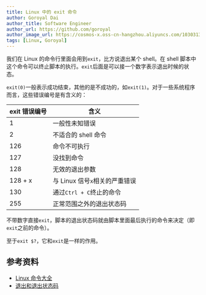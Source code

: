 ```yaml
---
title: Linux 中的 exit 命令
author: Goroyal Dai
author_title: Software Engineer
author_url: https://github.com/goroyal
author_image_url: https://cosmos-x.oss-cn-hangzhou.aliyuncs.com/10303133.jpeg
tags: [Linux, Goroyal]
---
```


我们在 Linux 的命令行里面会用到`exit`，比方说退出某个 shell。在 shell 脚本中这个命令可以终止脚本的执行。`exit`后面是可以接一个数字表示退出时候的状态。

<!--truncate-->

`exit(0)`一般表示成功结束，其他的是不成功的，如`exit(1)`。对于一些系统程序而言，这些错误编号是有含义的：

| exit 错误编号 | 含义                           |
| ------------- | ------------------------------ |
| 1             | 一般性未知错误                 |
| 2             | 不适合的 shell 命令            |
| 126           | 命令不可执行                   |
| 127           | 没找到命令                     |
| 128           | 无效的退出参数                 |
| 128 + x       | 与 Linux 信号`x`相关的严重错误 |
| 130           | 通过`Ctrl + C`终止的命令       |
| 255           | 正常范围之外的退出状态码       |

不带数字直接`exit`，脚本的退出状态码就由脚本里面最后执行的命令来决定（即`exit`之前的命令）。

至于`exit $?`，它和`exit`是一样的作用。

## 参考资料

- [Linux 命令大全](http://man.linuxde.net/exit)
- [退出和退出状态码](https://www.ixdba.net/docs/shell/exit-status.html)

